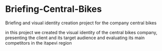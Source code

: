 # Briefing-Central-Bikes
Briefing and visual identity creation project for the company central bikes

in this project we created the visual identity of the central bikes company, presenting the client and its target audience and evaluating its main competitors in the itapevi region
